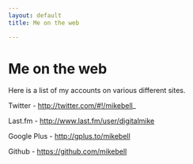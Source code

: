 ```yaml
---
layout: default
title: Me on the web

---
```

# Me on the web
Here is a list of my accounts on various different sites.

Twitter - http://twitter.com/#!/mikebell_

Last.fm - http://www.last.fm/user/digitalmike

Google Plus - http://gplus.to/mikebell

Github - https://github.com/mikebell
